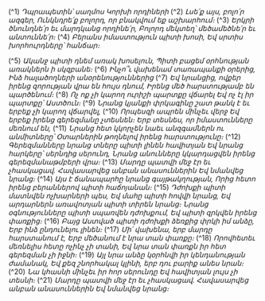 
(^1) _Դպրապետին՝ սաղմոս Կորխի որդիների_
(^2) _Լսե՛ք այս, բոլո՛ր ազգեր,
Ունկնդրե՛ք բոլորդ, որ բնակվում եք աշխարհում։_
(^3) _Երկրի ծնունդնե՛ր եւ մարդկանց որդինե՛ր,
Բոլորդ մեկտեղ՝ մեծամեծնե՛ր եւ անտուննե՛ր։_
(^4) _Բերանս իմաստություն պիտի խոսի,
Եվ սրտիս խորհուրդները՝ հանճար։_


(^5) _Ականջ պիտի դնեմ առակ խոսելուն,
Պիտի բացեմ օրհնության առակներն ի սկզբանե։_
(^6) _Ինչո՞ւ վախենամ տառապանքի օրերից,
Ինձ հալածողների անօրենություններից_
(^7) _Եվ նրանցից, ովքեր իրենց զորության վրա են հույս դնում,
Իրենց մեծ հարստությամբ են պարծենում։_
(^8) _Ոչ ոք չի կարող ուրիշի պարտքը վճարել
Եվ ոչ էլ իր պարտքը՝ Աստծուն։_
(^9) _Նրանց կյանքի փրկագինը շատ թանկ է եւ երբեք չի կարող վճարվել,_
(^10) _Որպեսզի ապրեն մինչեւ վերջ
Եվ երբեք իրենց գերեզմանը չտեսնեն։
Երբ տեսնես, որ իմաստունները մեռնում են,_
(^11) _Նրանց հետ կկորչեն նաեւ անզգամներն ու անմիտները՝
Օտարներին թողնելով իրենց հարստությունը։_
(^12) _Գերեզմանները նրանց տները պիտի լինեն հավիտյան
Եվ նրանց հարկերը՝ սերնդից սերունդ,
Նրանց անունները կկարդացվեն իրենց գերեզմանաթմբերի վրա։_
(^13) _Մարդը պատվի մեջ էր եւ չհասկացավ.
Հավասարվեց անբան անասուններին
Եվ նմանվեց նրանց։_
(^14) _Այս է ճանապարհը նրանց գայթակղության,
Որից հետո իրենց բերաններով պիտի հաճոյանան։_
(^15) _Դժոխքի պիտի մատնվեն ոչխարների պես,
Եվ մահը պիտի հովվի նրանց,
Եվ արդարներն առավոտյան պիտի տիրեն նրանց։
Նրանց օգնությունները պիտի սպառվեն դժոխքում,
Եվ պիտի զրկվեն իրենց փառքից։_
(^16) _Բայց Աստված պիտի դժոխքի ձեռքից փրկի իմ անձը,
Երբ ինձ ընդունելու լինեն։_
(^17) _Մի՛ վախենա, երբ մարդը հարստանում է,
Երբ մեծանում է նրա տան փառքը։_
(^18) _Որովհետեւ մեռնելիս հետը ոչինչ չի տանի,
Եվ նրա տան փառքն իր հետ գերեզման չի իջնի։_
(^19) _Այլ նրա անձը կօրհնվի իր կենդանության ժամանակ,
Եվ քեզ շնորհակալ կլինի, երբ դու բարիք անես նրան։_
(^20) _Նա կհասնի մինչեւ իր հոր սերունդը
Եվ հավիտյան լույս չի տեսնի։_
(^21) _Մարդը պատվի մեջ էր եւ չհասկացավ.
Հավասարվեց անբան անասուններին
Եվ նմանվեց նրանց։_
